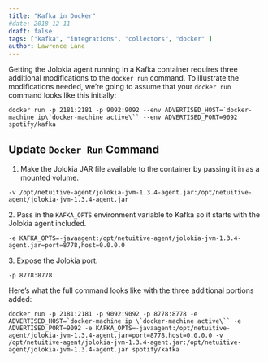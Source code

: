 ```yaml
---
title: "Kafka in Docker"
#date: 2018-12-11
draft: false
tags: ["kafka", "integrations", "collectors", "docker" ]
author: Lawrence Lane
---
```

Getting the Jolokia agent running in a Kafka container requires three additional modifications to the `docker run` command. To illustrate the modifications needed, we’re going to assume that your `docker run` command looks like this initially:

```
docker run -p 2181:2181 -p 9092:9092 --env ADVERTISED_HOST=`docker-machine ip\`docker-machine active\`` --env ADVERTISED_PORT=9092 spotify/kafka
```
## Update `Docker Run` Command

1. Make the Jolokia JAR file available to the container by passing it in as a mounted volume.

```
-v /opt/netuitive-agent/jolokia-jvm-1.3.4-agent.jar:/opt/netuitive-agent/jolokia-jvm-1.3.4-agent.jar
```
2\. Pass in the `KAFKA_OPTS` environment variable to Kafka so it starts with the Jolokia agent included.

```
-e KAFKA_OPTS=-javaagent:/opt/netuitive-agent/jolokia-jvm-1.3.4-agent.jar=port=8778,host=0.0.0.0
```
3\. Expose the Jolokia port.

```
-p 8778:8778
```

Here’s what the full command looks like with the three additional portions added:

```
docker run -p 2181:2181 -p 9092:9092 -p 8778:8778 -e ADVERTISED_HOST=`docker-machine ip \`docker-machine active\`` -e ADVERTISED_PORT=9092 -e KAFKA_OPTS=-javaagent:/opt/netuitive-agent/jolokia-jvm-1.3.4-agent.jar=port=8778,host=0.0.0.0 -v /opt/netuitive-agent/jolokia-jvm-1.3.4-agent.jar:/opt/netuitive-agent/jolokia-jvm-1.3.4-agent.jar spotify/kafka
```
